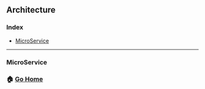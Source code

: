 ## Architecture
### Index
- [MicroService](#MicroService)
--------


### MicroService


### :house: [Go Home](https://github.com/NESOY/Back-end-Developer-Interview-Questions)